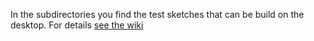 
In the subdirectories you find the test sketches that can be build on the desktop. 
For details [see the wiki](https://github.com/pschatzmann/arduino-audio-tools/wiki/Running-an-Audio-Sketch-on-the-Desktop)

